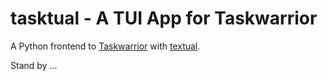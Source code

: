 # tasktual - A TUI App for Taskwarrior
A Python frontend to [Taskwarrior](https://taskwarrior.org) with [textual](https://github.com/textualize/textual/).

Stand by ...
